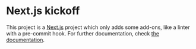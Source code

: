 # Next.js kickoff

This project is a [Next.js](https://zeit.co/blog/next3) project which only adds some add-ons, like a linter with a pre-commit hook. For further documentation, check [the documentation](https://github.com/zeit/next.js).
